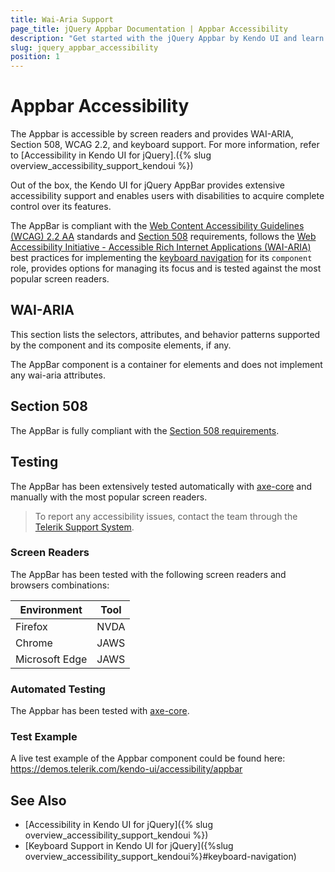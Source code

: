 ```yaml
---
title: Wai-Aria Support
page_title: jQuery Appbar Documentation | Appbar Accessibility
description: "Get started with the jQuery Appbar by Kendo UI and learn about its accessibility support for WAI-ARIA, Section 508, and WCAG 2.2."
slug: jquery_appbar_accessibility
position: 1
---
```


# Appbar Accessibility

The Appbar is accessible by screen readers and provides WAI-ARIA, Section 508, WCAG 2.2, and keyboard support.
For more information, refer to [Accessibility in Kendo UI for jQuery].({% slug overview_accessibility_support_kendoui %})




Out of the box, the Kendo UI for jQuery AppBar provides extensive accessibility support and enables users with disabilities to acquire complete control over its features.


The AppBar is compliant with the [Web Content Accessibility Guidelines (WCAG) 2.2 AA](https://www.w3.org/TR/WCAG22/) standards and [Section 508](https://www.section508.gov/) requirements, follows the [Web Accessibility Initiative - Accessible Rich Internet Applications (WAI-ARIA)](https://www.w3.org/WAI/ARIA/apg/) best practices for implementing the [keyboard navigation](#keyboard-navigation) for its `component` role, provides options for managing its focus and is tested against the most popular screen readers.

## WAI-ARIA


This section lists the selectors, attributes, and behavior patterns supported by the component and its composite elements, if any.


The AppBar component is a container for elements and does not implement any wai-aria attributes.

## Section 508


The AppBar is fully compliant with the [Section 508 requirements](http://www.section508.gov/).

## Testing


The AppBar has been extensively tested automatically with [axe-core](https://github.com/dequelabs/axe-core) and manually with the most popular screen readers.

> To report any accessibility issues, contact the team through the [Telerik Support System](https://www.telerik.com/account/support-center).

### Screen Readers


The AppBar has been tested with the following screen readers and browsers combinations:

| Environment | Tool |
| ----------- | ---- |
| Firefox | NVDA |
| Chrome | JAWS |
| Microsoft Edge | JAWS |



### Automated Testing
The Appbar has been tested with [axe-core](https://github.com/dequelabs/axe-core).
### Test Example
A live test example of the Appbar component could be found here: https://demos.telerik.com/kendo-ui/accessibility/appbar
## See Also
* [Accessibility in Kendo UI for jQuery]({% slug overview_accessibility_support_kendoui %})
* [Keyboard Support in Kendo UI for jQuery]({%slug overview_accessibility_support_kendoui%}#keyboard-navigation)
